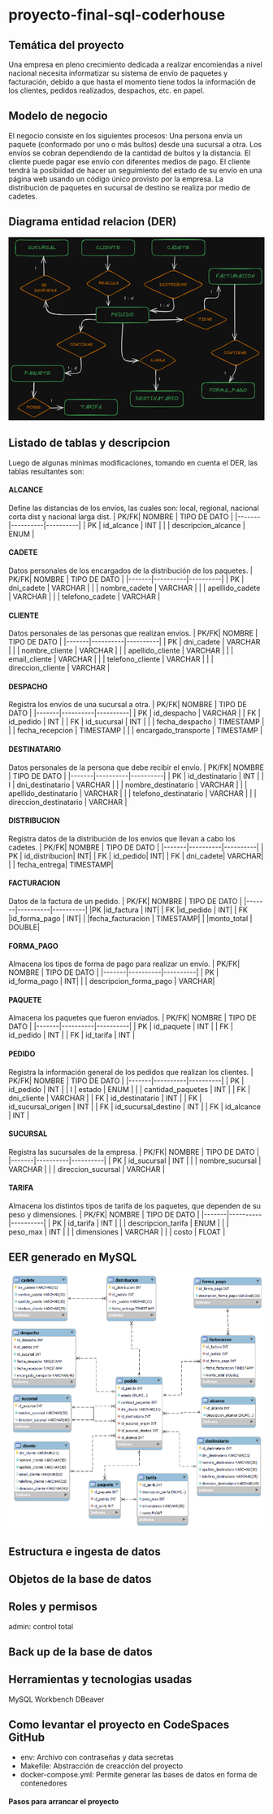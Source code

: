 # proyecto-final-sql-coderhouse

## Temática del proyecto
Una empresa en pleno crecimiento dedicada a realizar encomiendas a nivel nacional necesita informatizar su sistema de envío de paquetes y facturación, debido a que hasta el momento tiene todos la información de los clientes, pedidos realizados, despachos, etc. en papel.

## Modelo de negocio
El negocio consiste en los siguientes procesos:
Una persona envía un paquete (conformado por uno o más bultos) desde una sucursal a otra. Los envíos se cobran dependiendo de la cantidad de bultos y la distancia.
El cliente puede pagar ese envío con diferentes medios de pago.
El cliente tendrá la posibiidad de hacer un seguimiento del estado de su envío en una página web usando un código único provisto por la empresa.
La distribución de paquetes en sucursal de destino se realiza por medio de cadetes.

## Diagrama entidad relacion (DER)
![Diagrama de entidad relación](https://github.com/gabrielpacheco1/proyecto-final-sql-coderhouse/blob/main/DER2.png)

## Listado de tablas y descripcion
Luego de algunas minimas modificaciones, tomando en cuenta el DER, las tablas resultantes son:

#### ALCANCE
Define las distancias de los envíos, las cuales son: local, regional, nacional corta dist y nacional larga dist. 
| PK/FK| NOMBRE | TIPO DE DATO |
|-------|----------|----------|
| PK      | id_alcance  | INT   |
|       | descripcion_alcance   | ENUM  |

#### CADETE
Datos personales de los encargados de la distribución de los paquetes.
| PK/FK| NOMBRE | TIPO DE DATO |
|-------|----------|----------|
| PK      | dni_cadete  | VARCHAR   |
|       | nombre_cadete   | VARCHAR  |
|       | apellido_cadete   | VARCHAR  |
|       | telefono_cadete   | VARCHAR  |

#### CLIENTE
Datos personales de las personas que realizan envíos.
| PK/FK| NOMBRE | TIPO DE DATO |
|-------|----------|----------|
| PK      | dni_cadete  | VARCHAR   |
|       | nombre_cliente   | VARCHAR  |
|       | apellido_cliente   | VARCHAR  |
|       | email_cliente   | VARCHAR  |
|       | telefono_cliente   | VARCHAR  |
|       | direccion_cliente   | VARCHAR  |

#### DESPACHO
Registra los envíos de una sucursal a otra.
| PK/FK| NOMBRE | TIPO DE DATO |
|-------|----------|----------|
| PK      | id_despacho  | VARCHAR   |
| FK      | id_pedido   | INT  |
| FK      | id_sucursal   | INT  |
|       | fecha_despacho   | TIMESTAMP  |
|       | fecha_recepcion   | TIMESTAMP  |
|       | encargado_transporte   | TIMESTAMP  |

#### DESTINATARIO
Datos personales de la persona que debe recibir el envío.
| PK/FK| NOMBRE | TIPO DE DATO |
|-------|----------|----------|
| PK      | id_destinatario  | INT   |
| I      | dni_destinatario   | VARCHAR  |
|       | nombre_destinatario   | VARCHAR  |
|       | apellido_destinatario  | VARCHAR  |
|       | telefono_destinatario | VARCHAR  |
|       | direccion_destinatario  | VARCHAR  |

#### DISTRIBUCION
Registra datos de la distribución de los envíos que llevan a cabo los cadetes.
| PK/FK| NOMBRE | TIPO DE DATO |
|-------|----------|----------|
| PK  |   id_distribucion| INT|
| FK  | 	id_pedido| INT|
| FK  |	dni_cadete| VARCHAR|
|   |	fecha_entrega| TIMESTAMP|

#### FACTURACION
Datos de la factura de un pedido.
| PK/FK| NOMBRE | TIPO DE DATO |
|-------|----------|----------|
|PK   |id_factura | INT|
| FK  |id_pedido | INT|
| FK  |id_forma_pago | INT|
|   |fecha_facturacion | TIMESTAMP|
|   |monto_total | DOUBLE|

#### FORMA_PAGO
Almacena los tipos de forma de pago para realizar un envío.
| PK/FK| NOMBRE | TIPO DE DATO |
|-------|----------|----------|
| PK  |	id_forma_pago | INT|
|   | 	descripcion_forma_pago | VARCHAR|

#### PAQUETE
Almacena los paquetes que fueron enviados.
| PK/FK| NOMBRE | TIPO DE DATO |
|-------|----------|----------|
| PK   |	id_paquete  | INT |
| FK  | 	id_pedido   | INT |
| FK  |	id_tarifa   | INT |

#### PEDIDO
Registra la información general de los pedidos que realizan los clientes.
| PK/FK| NOMBRE | TIPO DE DATO |
|-------|----------|----------|
| PK   |	id_pedido | INT |
| I  | 	estado | ENUM |
|   |	cantidad_paquetes | INT |
| FK   |	dni_cliente | VARCHAR |
| FK  |    id_destinatario | INT |
| FK  |	id_sucursal_origen | INT |
| FK  |	id_sucursal_destino | INT |
| FK  | 	id_alcance | INT |

#### SUCURSAL
Registra las sucursales de la empresa.
| PK/FK| NOMBRE | TIPO DE DATO |
|-------|----------|----------|
| PK   |	id_sucursal    | INT |
|   | 	nombre_sucursal    | VARCHAR |
|   |	direccion_sucursal | VARCHAR |

#### TARIFA
Almacena los distintos tipos de tarifa de los paquetes, que dependen de su peso y dimensiones.
| PK/FK| NOMBRE | TIPO DE DATO |
|-------|----------|----------|
| PK  |	id_tarifa   | INT |
|   | 	descripcion_tarifa  | ENUM |
|   |	peso_max    | INT |
|   |	dimensiones | VARCHAR |
|   |	costo   | FLOAT |

## EER generado en MySQL
![MySQL EER](https://github.com/gabrielpacheco1/proyecto-final-sql-coderhouse/blob/main/eer.png)

## Estructura e ingesta de datos

## Objetos de la base de datos

## Roles y permisos
admin: control total


## Back up de la base de datos

## Herramientas y tecnologias usadas
MySQL Workbench
DBeaver

## Como levantar el proyecto en CodeSpaces GitHub
* env: Archivo con contraseñas y data secretas
* Makefile: Abstracción de creacción del proyecto
* docker-compose.yml: Permite generar las bases de datos en forma de contenedores

#### Pasos para arrancar el proyecto

